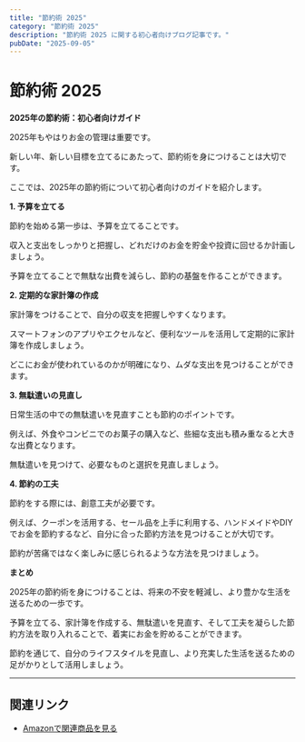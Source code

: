 ```yaml
---
title: "節約術 2025"
category: "節約術 2025"
description: "節約術 2025 に関する初心者向けブログ記事です。"
pubDate: "2025-09-05"
---
```


# 節約術 2025

**2025年の節約術：初心者向けガイド**

2025年もやはりお金の管理は重要です。

新しい年、新しい目標を立てるにあたって、節約術を身につけることは大切です。

ここでは、2025年の節約術について初心者向けのガイドを紹介します。



**1. 予算を立てる**

節約を始める第一歩は、予算を立てることです。

収入と支出をしっかりと把握し、どれだけのお金を貯金や投資に回せるか計画しましょう。

予算を立てることで無駄な出費を減らし、節約の基盤を作ることができます。



**2. 定期的な家計簿の作成**

家計簿をつけることで、自分の収支を把握しやすくなります。

スマートフォンのアプリやエクセルなど、便利なツールを活用して定期的に家計簿を作成しましょう。

どこにお金が使われているのかが明確になり、ムダな支出を見つけることができます。



**3. 無駄遣いの見直し**

日常生活の中での無駄遣いを見直すことも節約のポイントです。

例えば、外食やコンビニでのお菓子の購入など、些細な支出も積み重なると大きな出費となります。

無駄遣いを見つけて、必要なものと選択を見直しましょう。



**4. 節約の工夫**

節約をする際には、創意工夫が必要です。

例えば、クーポンを活用する、セール品を上手に利用する、ハンドメイドやDIYでお金を節約するなど、自分に合った節約方法を見つけることが大切です。

節約が苦痛ではなく楽しみに感じられるような方法を見つけましょう。



**まとめ**

2025年の節約術を身につけることは、将来の不安を軽減し、より豊かな生活を送るための一歩です。

予算を立てる、家計簿を作成する、無駄遣いを見直す、そして工夫を凝らした節約方法を取り入れることで、着実にお金を貯めることができます。

節約を通じて、自分のライフスタイルを見直し、より充実した生活を送るための足がかりとして活用しましょう。



---

## 関連リンク

- [Amazonで関連商品を見る](https://www.amazon.co.jp/s?k=%E7%AF%80%E7%B4%84%E8%A1%93+2025&tag=autowritehubai-22)
